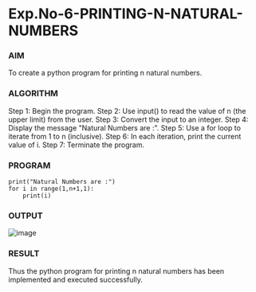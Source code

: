 # Exp.No-6-PRINTING-N-NATURAL-NUMBERS
### AIM
To create a python program for printing n natural numbers.
### ALGORITHM

Step 1:	 Begin the program.
Step 2:	 Use input() to read the value of n (the upper limit) from the user.
Step 3:	 Convert the input to an integer.
Step 4:	 Display the message "Natural Numbers are :".
Step 5:	 Use a for loop to iterate from 1 to n (inclusive).
Step 6:	 In each iteration, print the current value of i.
Step 7:	 Terminate the program.
### PROGRAM
``` n=int(input())
print("Natural Numbers are :")
for i in range(1,n+1,1):
    print(i)
```




### OUTPUT
![image](https://github.com/user-attachments/assets/532e5c4b-a16e-4c82-a8fd-9e65d61c1e2f)

 
### RESULT
Thus the python program for printing n natural numbers has been implemented and executed successfully.
